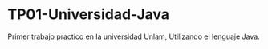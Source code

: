 # TP01-Universidad-Java
Primer trabajo practico en la universidad Unlam, Utilizando el lenguaje Java.
